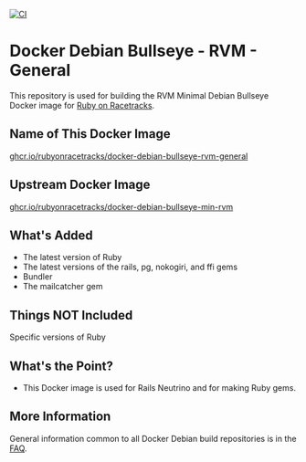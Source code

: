 [![CI](https://github.com/rubyonracetracks/docker-debian-bullseye-rvm-general/actions/workflows/build.yml/badge.svg)](https://github.com/rubyonracetracks/docker-debian-bullseye-rvm-general/actions/workflows/build.yml)

# Docker Debian Bullseye - RVM - General

This repository is used for building the RVM Minimal Debian Bullseye Docker image for [Ruby on Racetracks](https://www.rubyonracetracks.com/).

## Name of This Docker Image
[ghcr.io/rubyonracetracks/docker-debian-bullseye-rvm-general](https://github.com/rubyonracetracks/docker-debian-bullseye-rvm-general/pkgs/container/docker-debian-bullseye-rvm-general)

## Upstream Docker Image
[ghcr.io/rubyonracetracks/docker-debian-bullseye-min-rvm](https://github.com/rubyonracetracks/docker-debian-bullseye-min-rvm/pkgs/container/docker-debian-bullseye-min-rvm)

## What's Added
* The latest version of Ruby
* The latest versions of the rails, pg, nokogiri, and ffi gems
* Bundler
* The mailcatcher gem

## Things NOT Included
Specific versions of Ruby

## What's the Point?
* This Docker image is used for Rails Neutrino and for making Ruby gems.

## More Information
General information common to all Docker Debian build repositories is in the [FAQ](https://github.com/rubyonracetracks/docker-common/blob/main/FAQ.md).
